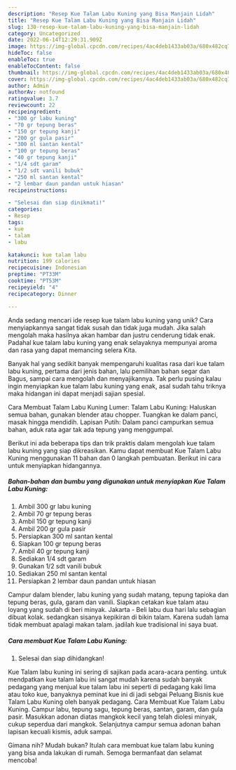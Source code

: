 ```yaml
---
description: "Resep Kue Talam Labu Kuning yang Bisa Manjain Lidah"
title: "Resep Kue Talam Labu Kuning yang Bisa Manjain Lidah"
slug: 130-resep-kue-talam-labu-kuning-yang-bisa-manjain-lidah
category: Uncategorized
date: 2022-06-14T12:29:31.909Z
image: https://img-global.cpcdn.com/recipes/4ac4deb1433ab03a/680x482cq70/kue-talam-labu-kuning-foto-resep-utama.jpg
hideToc: false
enableToc: true
enableTocContent: false
thumbnail: https://img-global.cpcdn.com/recipes/4ac4deb1433ab03a/680x482cq70/kue-talam-labu-kuning-foto-resep-utama.jpg
cover: https://img-global.cpcdn.com/recipes/4ac4deb1433ab03a/680x482cq70/kue-talam-labu-kuning-foto-resep-utama.jpg
author: Admin
authorAv: notfound
ratingvalue: 3.7
reviewcount: 22
recipeingredient:
- "300 gr labu kuning"
- "70 gr tepung beras"
- "150 gr tepung kanji"
- "200 gr gula pasir"
- "300 ml santan kental"
- "100 gr tepung beras"
- "40 gr tepung kanji"
- "1/4 sdt garam"
- "1/2 sdt vanili bubuk"
- "250 ml santan kental"
- "2 lembar daun pandan untuk hiasan"
recipeinstructions:

- "Selesai dan siap dinikmati!"
categories:
- Resep
tags:
- kue
- talam
- labu

katakunci: kue talam labu 
nutrition: 199 calories
recipecuisine: Indonesian
preptime: "PT33M"
cooktime: "PT53M"
recipeyield: "4"
recipecategory: Dinner

---
```





Anda sedang mencari ide resep kue talam labu kuning yang unik? Cara menyiapkannya sangat tidak susah dan tidak juga mudah. Jika salah mengolah maka hasilnya akan hambar dan justru cenderung tidak enak. Padahal kue talam labu kuning yang enak selayaknya mempunyai aroma dan rasa yang dapat memancing selera Kita.





Banyak hal yang sedikit banyak mempengaruhi kualitas rasa dari kue talam labu kuning, pertama dari jenis bahan, lalu pemilihan bahan segar dan Bagus, sampai cara mengolah dan menyajikannya. Tak perlu pusing kalau ingin menyiapkan kue talam labu kuning yang enak,      asal sudah tahu triknya maka hidangan ini dapat menjadi sajian spesial.














Cara Membuat Talam Labu Kuning Lumer: Talam Labu Kuning: Haluskan semua bahan, gunakan blender atau chopper. Tuangkan ke dalam panci, masak hingga mendidih. Lapisan Putih: Dalam panci campurkan semua bahan, aduk rata agar tak ada tepung yang menggumpal.






Berikut ini ada beberapa tips dan trik praktis dalam mengolah kue talam labu kuning yang siap dikreasikan. Kamu dapat membuat Kue Talam Labu Kuning menggunakan 11 bahan dan 0 langkah pembuatan. Berikut ini cara untuk menyiapkan hidangannya.

<!--inarticleads1-->

##### Bahan-bahan dan bumbu yang digunakan untuk menyiapkan Kue Talam Labu Kuning:

1. Ambil 300 gr labu kuning
1. Ambil 70 gr tepung beras
1. Ambil 150 gr tepung kanji
1. Ambil 200 gr gula pasir
1. Persiapkan 300 ml santan kental
1. Siapkan 100 gr tepung beras
1. Ambil 40 gr tepung kanji
1. Sediakan 1/4 sdt garam
1. Gunakan 1/2 sdt vanili bubuk
1. Sediakan 250 ml santan kental
1. Persiapkan 2 lembar daun pandan untuk hiasan


Campur dalam blender, labu kuning yang sudah matang, tepung tapioka dan tepung beras, gula, garam dan vanili. Siapkan cetakan kue talam atau loyang yang sudah di beri minyak. Jakarta - Beli labu dua hari lalu sebagian dibuat kolak. sedangkan sisanya kepikiran di bikin talam. Karena sudah lama tidak membuat apalagi makan talam. jadilah kue tradisional ini saya buat. 

<!--inarticleads2-->

##### Cara membuat Kue Talam Labu Kuning:


1. Selesai dan siap dihidangkan!

Kue Talam labu kuning ini sering di sajikan pada acara-acara penting. untuk mendpatkan kue talam labu ini sangat mudah karena sudah banyak pedagang yang menjual kue talam labu ini seperti di pedagang kaki lima atau toko kue, banyaknya peminat kue ini di jadi sebgai Peluang Bisnis kue Talam Labu Kuning oleh banyak pedagang. Cara Membuat Kue Talam Labu Kuning. Campur labu, tepung sagu, tepung beras, santan, garam, dan gula pasir. Masukkan adonan diatas mangkok kecil yang telah diolesi minyak, cukup seperdua dari mangkok. Selanjutnya campur semua adonan bahan lapisan kecuali kismis, aduk sampai. 

Gimana nih? Mudah bukan? Itulah cara membuat kue talam labu kuning yang bisa anda lakukan di rumah. Semoga bermanfaat dan selamat mencoba!
